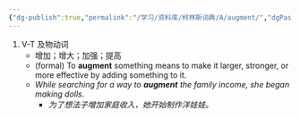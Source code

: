 ```yaml
---
{"dg-publish":true,"permalink":"/学习/资料库/柯林斯词典/A/augment/","dgPassFrontmatter":true}
---
```


1. V-T 及物动词
	- 增加；增大；加强；提高
	- (formal) To **augment** something means to make it larger, stronger, or more effective by adding something to it.
	- *While searching for a way to **augment** the family income, she began making dolls.*
		- *为了想法子增加家庭收入，她开始制作洋娃娃。*